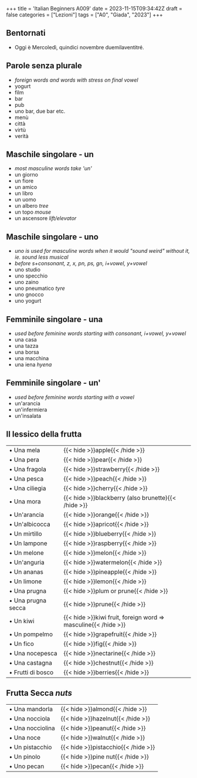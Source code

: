 +++
title = 'Italian Beginners A009'
date = 2023-11-15T09:34:42Z
draft = false
categories = ["Lezioni"]
tags = ["A0", "Giada", "2023"]
+++

## Bentornati

- Oggi è Mercoledì, quindici novembre duemilaventitré.

## Parole senza plurale

- *foreign words and words with stress on final vowel*
- yogurt
- film
- bar
- pub
- uno bar, due bar etc.
- menù
- città
- virtù
- verità

## Maschile singolare - un

- *most masculine words take 'un'*
- un giorno
- un fiore
- un amico
- un libro
- un uomo
- un albero *tree*
- un topo *mouse*
- un ascensore *lift/elevator*

## Maschile singolare - uno

- *uno is used for masculine words when it would "sound weird" without it, ie. sound less musical*
- *before s+consonant, z, x, pn, ps, gn, i+vowel, y+vowel*
- uno studio
- uno specchio
- uno zaino
- uno pneumatico *tyre*
- uno gnocco
- uno yogurt

## Femminile singolare - una

- *used before feminine words starting with consonant, i+vowel, y+vowel*
- una casa
- una tazza
- una borsa
- una macchina
- una iena *hyena*

## Femminile singolare - un'

- *used before feminine words starting with a vowel*
- un'arancia
- un'infermiera
- un'insalata


## Il lessico della frutta

| | |
|------------|-----------|
| &bull; Una mela | {{< hide >}}apple{{< /hide >}} |
| &bull; Una pera | {{< hide >}}pear{{< /hide >}} |
| &bull; Una fragola | {{< hide >}}strawberry{{< /hide >}} |
| &bull; Una pesca | {{< hide >}}peach{{< /hide >}} |
| &bull; Una ciliegia | {{< hide >}}cherry{{< /hide >}} |
| &bull; Una mora | {{< hide >}}blackberry (also brunette){{< /hide >}} |
| &bull; Un'arancia | {{< hide >}}orange{{< /hide >}} |
| &bull; Un'albicocca | {{< hide >}}apricot{{< /hide >}} |
| &bull; Un mirtillo | {{< hide >}}blueberry{{< /hide >}} |
| &bull; Un lampone | {{< hide >}}raspberry{{< /hide >}} |
| &bull; Un melone | {{< hide >}}melon{{< /hide >}} |
| &bull; Un'anguria | {{< hide >}}watermelon{{< /hide >}} |
| &bull; Un ananas | {{< hide >}}pineapple{{< /hide >}} |
| &bull; Un limone | {{< hide >}}lemon{{< /hide >}} |
| &bull; Una prugna | {{< hide >}}plum or prune{{< /hide >}} |
| &bull; Una prugna secca | {{< hide >}}prune{{< /hide >}} |
| &bull; Un kiwi | {{< hide >}}kiwi fruit, foreign word => masculine{{< /hide >}} |
| &bull; Un pompelmo | {{< hide >}}grapefruit{{< /hide >}} |
| &bull; Un fico | {{< hide >}}fig{{< /hide >}} |
| &bull; Una nocepesca | {{< hide >}}nectarine{{< /hide >}} |
| &bull; Una castagna | {{< hide >}}chestnut{{< /hide >}} |
| &bull; Frutti di bosco | {{< hide >}}berries{{< /hide >}} |

## Frutta Secca *nuts*

| | |
|------------|-----------|
| &bull; Una mandorla | {{< hide >}}almond{{< /hide >}} |
| &bull; Una nocciola | {{< hide >}}hazelnut{{< /hide >}} |
| &bull; Una nocciolina | {{< hide >}}peanut{{< /hide >}} |
| &bull; Una noce | {{< hide >}}walnut{{< /hide >}} |
| &bull; Un pistacchio | {{< hide >}}pistacchio{{< /hide >}} |
| &bull; Un pinolo | {{< hide >}}pine nut{{< /hide >}} |
| &bull; Uno pecan | {{< hide >}}pecan{{< /hide >}} |
